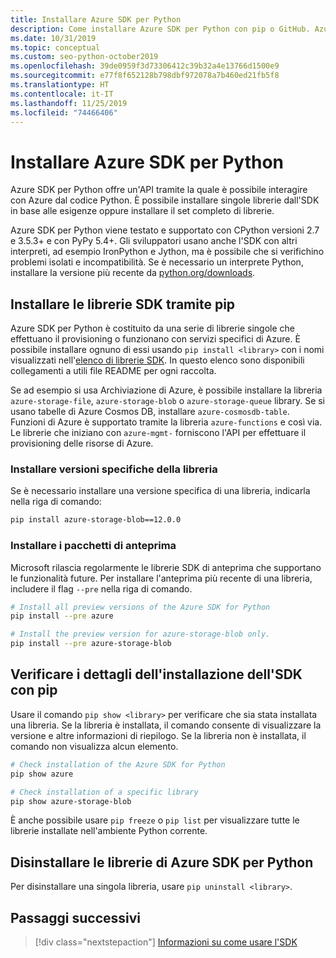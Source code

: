 ```yaml
---
title: Installare Azure SDK per Python
description: Come installare Azure SDK per Python con pip o GitHub. Azure SDK può essere installato in forma di librerie singole o come pacchetto completo.
ms.date: 10/31/2019
ms.topic: conceptual
ms.custom: seo-python-october2019
ms.openlocfilehash: 39de0959f3d73306412c39b32a4e13766d1500e9
ms.sourcegitcommit: e77f8f652128b798dbf972078a7b460ed21fb5f8
ms.translationtype: HT
ms.contentlocale: it-IT
ms.lasthandoff: 11/25/2019
ms.locfileid: "74466406"
---
```

# <a name="install-the-azure-sdk-for-python"></a>Installare Azure SDK per Python

Azure SDK per Python offre un'API tramite la quale è possibile interagire con Azure dal codice Python. È possibile installare singole librerie dall'SDK in base alle esigenze oppure installare il set completo di librerie.

Azure SDK per Python viene testato e supportato con CPython versioni 2.7 e 3.5.3+ e con PyPy 5.4+. Gli sviluppatori usano anche l'SDK con altri interpreti, ad esempio IronPython e Jython, ma è possibile che si verifichino problemi isolati e incompatibilità. Se è necessario un interprete Python, installare la versione più recente da [python.org/downloads](https://www.python.org/downloads).

## <a name="install-sdk-libraries-using-pip"></a>Installare le librerie SDK tramite pip

Azure SDK per Python è costituito da una serie di librerie singole che effettuano il provisioning o funzionano con servizi specifici di Azure. È possibile installare ognuno di essi usando `pip install <library>` con i nomi visualizzati nell'[elenco di librerie SDK](https://github.com/Azure/azure-sdk-for-python/blob/master/packages.md). In questo elenco sono disponibili collegamenti a utili file README per ogni raccolta.

Se ad esempio si usa Archiviazione di Azure, è possibile installare la libreria `azure-storage-file`, `azure-storage-blob` o `azure-storage-queue` library. Se si usano tabelle di Azure Cosmos DB, installare `azure-cosmosdb-table`. Funzioni di Azure è supportato tramite la libreria `azure-functions` e così via. Le librerie che iniziano con `azure-mgmt-` forniscono l'API per effettuare il provisioning delle risorse di Azure.

### <a name="install-specific-library-versions"></a>Installare versioni specifiche della libreria

Se è necessario installare una versione specifica di una libreria, indicarla nella riga di comando:

```bash
pip install azure-storage-blob==12.0.0
```

### <a name="install-preview-packages"></a>Installare i pacchetti di anteprima

Microsoft rilascia regolarmente le librerie SDK di anteprima che supportano le funzionalità future. Per installare l'anteprima più recente di una libreria, includere il flag `--pre` nella riga di comando. 

```bash
# Install all preview versions of the Azure SDK for Python
pip install --pre azure

# Install the preview version for azure-storage-blob only.
pip install --pre azure-storage-blob
```

## <a name="verify-sdk-installation-details-with-pip"></a>Verificare i dettagli dell'installazione dell'SDK con pip

Usare il comando `pip show <library>` per verificare che sia stata installata una libreria. Se la libreria è installata, il comando consente di visualizzare la versione e altre informazioni di riepilogo. Se la libreria non è installata, il comando non visualizza alcun elemento.

```bash
# Check installation of the Azure SDK for Python
pip show azure

# Check installation of a specific library
pip show azure-storage-blob
```

È anche possibile usare `pip freeze` o `pip list` per visualizzare tutte le librerie installate nell'ambiente Python corrente.

## <a name="uninstall-azure-sdk-for-python-libraries"></a>Disinstallare le librerie di Azure SDK per Python

Per disinstallare una singola libreria, usare `pip uninstall <library>`.

## <a name="next-steps"></a>Passaggi successivi

> [!div class="nextstepaction"]
> [Informazioni su come usare l'SDK](python-sdk-azure-get-started.yml)
